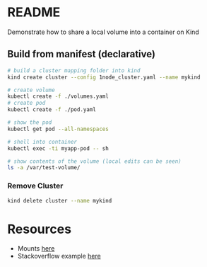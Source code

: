 # README
Demonstrate how to share a local volume into a container on Kind

## Build from manifest (declarative)
```sh
# build a cluster mapping folder into kind
kind create cluster --config 1node_cluster.yaml --name mykind
```

```sh
# create volume
kubectl create -f ./volumes.yaml   
# create pod
kubectl create -f ./pod.yaml  

# show the pod
kubectl get pod --all-namespaces  

# shell into container
kubectl exec -ti myapp-pod -- sh   

# show contents of the volume (local edits can be seen)
ls -a /var/test-volume/
```
### Remove Cluster
```sh
kind delete cluster --name mykind 
```

# Resources
* Mounts [here](https://kind.sigs.k8s.io/docs/user/configuration/#extra-mounts)
* Stackoverflow example [here](https://stackoverflow.com/questions/62694361/how-to-reference-a-local-volume-in-kind-kubernetes-in-docker)


